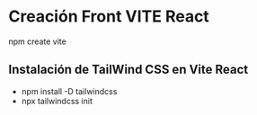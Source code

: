 # Creación Front VITE React 
npm create vite

## Instalación de TailWind CSS en Vite React
- npm install -D tailwindcss
- npx tailwindcss init